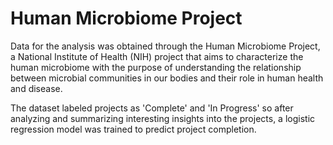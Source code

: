 # Human Microbiome Project

Data for the analysis was obtained through the Human Microbiome Project, a National Institute of Health (NIH) project that aims to characterize the human microbiome with the purpose of understanding the relationship between microbial communities in our bodies and their role in human health and disease.

The dataset labeled projects as 'Complete' and 'In Progress' so after analyzing and summarizing interesting insights into the projects, a logistic regression model was trained to predict project completion.

